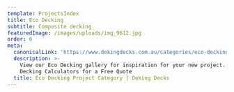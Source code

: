 ```yaml
---
template: ProjectsIndex
title: Eco Decking
subtitle: Composite decking
featuredImage: /images/uploads/img_9612.jpg
order: 6
meta:
  canonicalLink: 'https://www.dekingdecks.com.au/categories/eco-decking/'
  description: >-
    View our Eco Decking gallery for inspiration for your new project. Use our
    Decking Calculators for a Free Quote
  title: Eco Decking Project Category | Deking Decks
---
```


